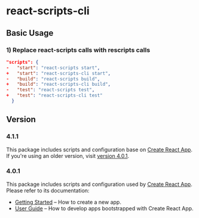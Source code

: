 # react-scripts-cli

## Basic Usage
### 1) Replace react-scripts calls with rescripts calls
```json
"scripts": {
-   "start": "react-scripts start",
+   "start": "react-scripts-cli start",
-   "build": "react-scripts build",
+   "build": "react-scripts-cli build",
-   "test": "react-scripts test",
+   "test": "react-scripts-cli test"
  }
```

## Version 
### 4.1.1
This package includes scripts and configuration base on [Create React App](https://github.com/facebook/create-react-app).<br>
If you're using an older version, visit [version 4.0.1](https://github.com/facebook/create-react-app).<br>
### 4.0.1
This package includes scripts and configuration used by [Create React App](https://github.com/facebook/create-react-app).<br>
Please refer to its documentation:

- [Getting Started](https://facebook.github.io/create-react-app/docs/getting-started) – How to create a new app.
- [User Guide](https://facebook.github.io/create-react-app/) – How to develop apps bootstrapped with Create React App.

